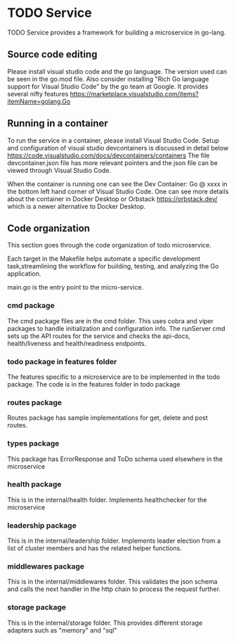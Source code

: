 # TODO Service
TODO Service provides a framework for building a microservice in go-lang. 

## Source code editing
Please install visual studio code and the go language. The version used can be seen in the go.mod file. Also consider installing "Rich Go language support for Visual Studio Code" by the go team at Google. It provides several nifty features
https://marketplace.visualstudio.com/items?itemName=golang.Go


## Running in a container
To run the service in a container, please install Visual Studio Code. Setup and configuration of visual studio devcontainers is discussed in detail below
https://code.visualstudio.com/docs/devcontainers/containers
The file devcontainer.json file has more relevant pointers and the json file can be viewed through Visual Studio Code.

When the container is running one can see the Dev Container: Go @ xxxx in the bottom left hand corner of Visual Studio Code. One can see more details about the container in Docker Desktop or Orbstack https://orbstack.dev/ which is a newer alternative to Docker Desktop.

## Code organization

This section goes through the code organization of todo microservice.

Each target in the Makefile helps automate a specific development task,streamlining the workflow for building, testing, and analyzing the Go application.

main.go is the entry point to the micro-service.

### cmd package
The cmd package files are in the cmd folder. This uses cobra and viper packages to handle initialization and configuration info. The runServer cmd sets up the API routes for the service and checks the api-docs, health/liveness and health/readiness endpoints. 


### todo package in features folder
The features specific to a microservice are to be implemented in the todo package. The code is in the features folder in todo package

### routes package
Routes package has sample implementations for get, delete and post routes. 

### types package
This package has ErrorResponse and ToDo schema used elsewhere in the microservice

### health package
This is in the internal/health folder. Implements healthchecker for the microservice

### leadership package
This is in the internal/leadership folder. Implements leader election from a list of cluster members and has the related helper functions.

### middlewares package
This is in the internal/middlewares folder. This validates the json schema and calls the next handler in the http chain to process the request further.

### storage package
This is in the internal/storage folder. This provides different storage adapters such as "memory" and "sql"



